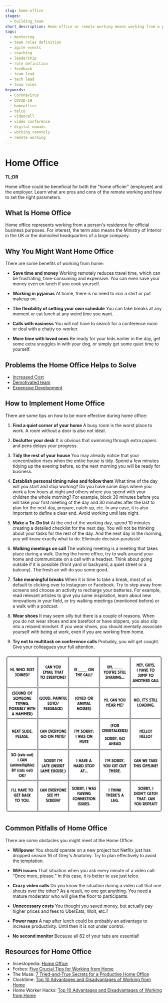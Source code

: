 ```yaml
---
slug: home-office
stages:
  - building_team
short_description: Home office or remote working means working from a person's residence for official business purposes. The term also means the Ministry of Interior in the UK or the domiciled headquarters of a large company.
tags:
  - mentoring
  - team roles definition
  - agile events
  - coaching
  - leadership
  - role definition
  - feedback
  - team lead
  - tech lead
  - team roles
keywords:
  - Coronavirus
  - COVID-19
  - homeoffice
  - telco
  - videocall
  - video conference
  - digital nomads
  - working remotely
  - remote working
---
```


# Home Office

**TL;DR**

Home office could be beneficial for both the "home officier" (employee) and the employer. Learn what are pros and cons of the remote working and how to set the right parameters.

## What Is Home Office

Home office represents working from a person's residence for official business purposes.
For interest, the term also means the Ministry of Interior in the UK or the domiciled headquarters of a large company.

## Why You Might Want Home Office

There are some benefits of working from home:

- **Save time and money**
  Working remotely reduces travel time, which can be frustrating, time-consuming and expensive. You can even save your money even on lunch if you cook yourself.

- **Working in pyjamas**
  At home, there is no need to iron a shirt or put makeup on.

- **The flexibility of setting your own schedule**
  You can take breaks at any moment or eat lunch at any weird time you want.

- **Calls with easiness**
  You will not have to search for a conference room or deal with a chatty co-worker.

- **More time with loved ones**
  Be ready for your kids earlier in the day, get some extra snuggles in with your dog, or simply get some quiet time to yourself.

## Problems the Home Office Helps to Solve

- [Increased Cost](/problems/increased-cost)
- [Demotivated team](/problems/demotivated-team)
- [Expensive Development](/problems/expensive-development)

## How to Implement Home Office

There are some tips on how to be more effective during home office:

1. **Find a quiet corner of your home**
  A busy room is the worst place to work. A room without a door is also not ideal.

2. **Declutter your desk**
  It is obvious that swimming through extra papers and pens delays your progress.

3. **Tidy the rest of your house**
  You may already notice that your concentration rises when the entire house is tidy. Spend a few minutes tidying up the evening before, so the next morning you will be ready for business.

4. **Establish personal timing rules and follow them**
  What time of the day will you start and stop working? Do you have some days where you work a few hours at night and others where you spend with your children the whole morning?
  For example, block 30 minutes before you will take your first meeting of the day and 30 minutes after the last to plan for the next day, prepare, catch up, etc. In any case, it is also important to define a clear end. Avoid working until late night.

5. **Make a To-Do list**
  At the end of the working day, spend 10 minutes creating a detailed checklist for the next day. You will not be thinking about your tasks for the rest of the day. And the next day in the morning, you will know exactly what to do. Eliminate decision paralysis!

6. **Walking meetings on call**
  The walking meeting is a meeting that takes place during a walk. During the home office, try to walk around your home and communicate on a call with a headset. Think about going outside if it is possible (front yard or backyard, a quiet street or a balcony). The fresh air will do you some good.

7. **Take meaningful breaks**
  When it is time to take a break, most of us default to clicking over to Instagram or Facebook. Try to step away from screens and choose an activity to recharge your batteries.
  For example, read relevant articles to give you some inspiration, learn about new innovations in your field, or try walking meetings (mentioned before) or a walk with a podcast.

8. **Wear shoes**
  It may seem silly but there is a couple of reasons. When you do not wear shoes and are barefoot or have slippers, you also slip into a relaxed mindset. If you wear shoes, you should mentally associate yourself with being at work, even if you are working from home.

9. **Try not to multitask on conference calls**
  Probably, you will get caught. Give your colleagues your full attention.

![Conference Call Bingo](/files/home-office-bingo.jpeg)

## Common Pitfalls of Home Office
There are some obstacles you might meet at the Home Office:

- **Willpower**
  You should operate on a new project but Netflix just has dropped season 16 of Grey's Anatomy. Try to plan effectively to avoid the temptation.

- **WiFi issues**
  That situation when you ask every minute of a video call: “Once more, please.” In this case, it is better to use just telco.

- **Crazy video calls**
  Do you know the situation during a video call that one shouts over the other? As a result, no one got anything. You need a mature moderator who will give the floor to participants.

- **Unnecessary costs**
  You thought you saved money, but actually pay higher prices and fees to UberEats, Wolt, etc.?

- **Power naps**
  A nap after lunch could be probably an advantage to increase productivity. Until then it is not under control.

- **No second monitor**
  Because all 82 of your tabs are essential!

## Resources for Home Office

- Incestopedia: [Home Office](https://www.investopedia.com/terms/h/home-office.asp)
- Forbes: [Five Crucial Tips for Working from Home](https://www.forbes.com/sites/danpontefract/2020/03/07/five-crucial-tips-for-working-from-home/#560d4ce51ad8)
- The Muse: [7 Tried-and-True Secrets for a Productive Home Office](https://www.themuse.com/advice/7-triedandtrue-secrets-for-a-productive-home-office)
- Clocktime: [Top 10 Advantages and Disadvantages of Working from Home](https://www.clicktime.com/blog/top-10-advantages-disadvantages-working-from-home/)
- Home Worker Hacks: [Top 10 Advantages and Disadvantages of Working from Home](https://homeworkerhacks.com/top-10-advantages-and-disadvantages-of-working-from-home)
